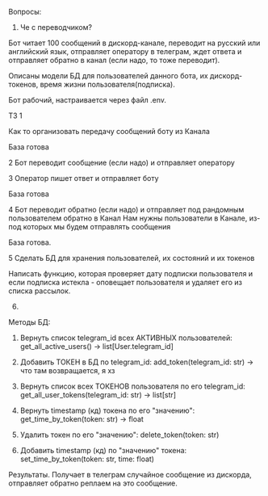 Вопросы:

1. Че с переводчиком?




Бот читает 100 сообщений в дискорд-канале, переводит на русский или английский язык, отправляет
оператору в телеграм, ждет ответа и отправляет обратно в канал (если надо, то тоже переводит).

Описаны модели БД для пользователей данного бота, их дискорд-токенов, время жизни
пользователя(подписка).

Бот рабочий, настраивается через файл .env.


ТЗ
1

Как то организовать передачу сообщений боту из Канала

База готова


2
Бот переводит сообщение (если надо) и отправляет оператору


3
Оператор пишет ответ и отправляет боту

База готова

4
Бот переводит обратно (если надо) и отправляет под рандомным пользователем обратно в Канал
Нам нужны пользователи в Канале, из-под которых мы будем отправлять сообщения

База готова.


5 Сделать БД для хранения пользователей, их состояний и их токенов

Написать функцию, которая проверяет дату подписки пользователя и если подписка истекла - оповещает
пользователя и удаляет его из списка рассылок.

6.
Методы БД:
1. Вернуть список telegram_id всех АКТИВНЫХ пользователей:
get_all_active_users() -> list[User.telegram_id]

2. Добавить ТОКЕН в БД по telegram_id:
add_token(telegram_id: str) -> что там возвращается, я хз

3. Вернуть список всех ТОКЕНОВ пользователя по его telegram_id:
get_all_user_tokens(telegram_id: str) -> list[str]

4. Вернуть timestamp (кд) токена по его "значению":
get_time_by_token(token: str) -> float

5. Удалить токен по его "значению":
delete_token(token: str)

6. Добавить timestamp (кд) по "значению" токена:
set_time_by_token(token: str, time: float)


Результаты.
Получает в телеграм случайное сообщение из дискорда, отправляет обратно реплаем на это сообщение.
